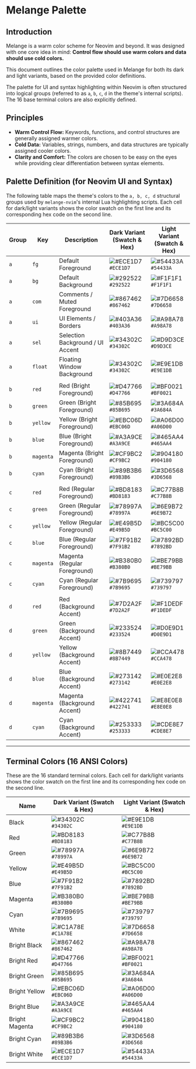 # Melange Palette

## Introduction

Melange is a warm color scheme for Neovim and beyond. It was designed with one core idea in mind: **Control flow should use warm colors and data should use cold colors.**

This document outlines the color palette used in Melange for both its dark and light variants, based on the provided color definitions.

The palette for UI and syntax highlighting within Neovim is often structured into logical groups (referred to as `a`, `b`, `c`, `d` in the theme's internal scripts). The 16 base terminal colors are also explicitly defined.

## Principles

* **Warm Control Flow:** Keywords, functions, and control structures are generally assigned warmer colors.
* **Cold Data:** Variables, strings, numbers, and data structures are typically assigned cooler colors.
* **Clarity and Comfort:** The colors are chosen to be easy on the eyes while providing clear differentiation between syntax elements.

## Palette Definition (for Neovim UI and Syntax)

The following table maps the theme's colors to the `a, b, c, d` structural groups used by `melange-nvim`'s internal Lua highlighting scripts. Each cell for dark/light variants shows the color swatch on the first line and its corresponding hex code on the second line.

| Group | Key   | Description                     | Dark Variant (Swatch & Hex)                                                                                                                               | Light Variant (Swatch & Hex)                                                                                                                              |
|-------|-------|---------------------------------|-----------------------------------------------------------------------------------------------------------------------------------------------------------|-----------------------------------------------------------------------------------------------------------------------------------------------------------|
| `a`   | `fg`  | Default Foreground              | ![#ECE1D7](https://www.thecolorapi.com/id?format=svg&named=false&hex=ECE1D7) <br/> `#ECE1D7`                                                                  | ![#54433A](https://www.thecolorapi.com/id?format=svg&named=false&hex=54433A) <br/> `#54433A`                                                                  |
| `a`   | `bg`  | Default Background              | ![#292522](https://www.thecolorapi.com/id?format=svg&named=false&hex=292522) <br/> `#292522`                                                                  | ![#F1F1F1](https://www.thecolorapi.com/id?format=svg&named=false&hex=F1F1F1) <br/> `#F1F1F1`                                                                  |
| `a`   | `com` | Comments / Muted Foreground     | ![#867462](https://www.thecolorapi.com/id?format=svg&named=false&hex=867462) <br/> `#867462`                                                                  | ![#7D6658](https://www.thecolorapi.com/id?format=svg&named=false&hex=7D6658) <br/> `#7D6658`                                                                  |
| `a`   | `ui`  | UI Elements / Borders           | ![#403A36](https://www.thecolorapi.com/id?format=svg&named=false&hex=403A36) <br/> `#403A36`                                                                  | ![#A98A78](https://www.thecolorapi.com/id?format=svg&named=false&hex=A98A78) <br/> `#A98A78`                                                                  |
| `a`   | `sel` | Selection Background / UI Accent| ![#34302C](https://www.thecolorapi.com/id?format=svg&named=false&hex=34302C) <br/> `#34302C`                                                                  | ![#D9D3CE](https://www.thecolorapi.com/id?format=svg&named=false&hex=D9D3CE) <br/> `#D9D3CE`                                                                  |
| `a`   | `float`| Floating Window Background     | ![#34302C](https://www.thecolorapi.com/id?format=svg&named=false&hex=34302C) <br/> `#34302C`                                                                  | ![#E9E1DB](https://www.thecolorapi.com/id?format=svg&named=false&hex=E9E1DB) <br/> `#E9E1DB`                                                                  |
|       |       |                                 |                                                                                                                                                           |                                                                                                                                                           |
| `b`   | `red` | Red (Bright Foreground)         | ![#D47766](https://www.thecolorapi.com/id?format=svg&named=false&hex=D47766) <br/> `#D47766`                                                                  | ![#BF0021](https://www.thecolorapi.com/id?format=svg&named=false&hex=BF0021) <br/> `#BF0021`                                                                  |
| `b`   | `green`| Green (Bright Foreground)      | ![#85B695](https://www.thecolorapi.com/id?format=svg&named=false&hex=85B695) <br/> `#85B695`                                                                  | ![#3A684A](https://www.thecolorapi.com/id?format=svg&named=false&hex=3A684A) <br/> `#3A684A`                                                                  |
| `b`   | `yellow`| Yellow (Bright Foreground)    | ![#EBC06D](https://www.thecolorapi.com/id?format=svg&named=false&hex=EBC06D) <br/> `#EBC06D`                                                                  | ![#A06D00](https://www.thecolorapi.com/id?format=svg&named=false&hex=A06D00) <br/> `#A06D00`                                                                  |
| `b`   | `blue` | Blue (Bright Foreground)        | ![#A3A9CE](https://www.thecolorapi.com/id?format=svg&named=false&hex=A3A9CE) <br/> `#A3A9CE`                                                                  | ![#465AA4](https://www.thecolorapi.com/id?format=svg&named=false&hex=465AA4) <br/> `#465AA4`                                                                  |
| `b`   | `magenta`| Magenta (Bright Foreground)  | ![#CF9BC2](https://www.thecolorapi.com/id?format=svg&named=false&hex=CF9BC2) <br/> `#CF9BC2`                                                                  | ![#904180](https://www.thecolorapi.com/id?format=svg&named=false&hex=904180) <br/> `#904180`                                                                  |
| `b`   | `cyan` | Cyan (Bright Foreground)        | ![#89B3B6](https://www.thecolorapi.com/id?format=svg&named=false&hex=89B3B6) <br/> `#89B3B6`                                                                  | ![#3D6568](https://www.thecolorapi.com/id?format=svg&named=false&hex=3D6568) <br/> `#3D6568`                                                                  |
|       |       |                                 |                                                                                                                                                           |                                                                                                                                                           |
| `c`   | `red` | Red (Regular Foreground)        | ![#BD8183](https://www.thecolorapi.com/id?format=svg&named=false&hex=BD8183) <br/> `#BD8183`                                                                  | ![#C77B8B](https://www.thecolorapi.com/id?format=svg&named=false&hex=C77B8B) <br/> `#C77B8B`                                                                  |
| `c`   | `green`| Green (Regular Foreground)     | ![#78997A](https://www.thecolorapi.com/id?format=svg&named=false&hex=78997A) <br/> `#78997A`                                                                  | ![#6E9B72](https://www.thecolorapi.com/id?format=svg&named=false&hex=6E9B72) <br/> `#6E9B72`                                                                  |
| `c`   | `yellow`| Yellow (Regular Foreground)   | ![#E49B5D](https://www.thecolorapi.com/id?format=svg&named=false&hex=E49B5D) <br/> `#E49B5D`                                                                  | ![#BC5C00](https://www.thecolorapi.com/id?format=svg&named=false&hex=BC5C00) <br/> `#BC5C00`                                                                  |
| `c`   | `blue` | Blue (Regular Foreground)       | ![#7F91B2](https://www.thecolorapi.com/id?format=svg&named=false&hex=7F91B2) <br/> `#7F91B2`                                                                  | ![#7892BD](https://www.thecolorapi.com/id?format=svg&named=false&hex=7892BD) <br/> `#7892BD`                                                                  |
| `c`   | `magenta`| Magenta (Regular Foreground) | ![#B380B0](https://www.thecolorapi.com/id?format=svg&named=false&hex=B380B0) <br/> `#B380B0`                                                                  | ![#BE79BB](https://www.thecolorapi.com/id?format=svg&named=false&hex=BE79BB) <br/> `#BE79BB`                                                                  |
| `c`   | `cyan` | Cyan (Regular Foreground)       | ![#7B9695](https://www.thecolorapi.com/id?format=svg&named=false&hex=7B9695) <br/> `#7B9695`                                                                  | ![#739797](https://www.thecolorapi.com/id?format=svg&named=false&hex=739797) <br/> `#739797`                                                                  |
|       |       |                                 |                                                                                                                                                           |                                                                                                                                                           |
| `d`   | `red` | Red (Background Accent)         | ![#7D2A2F](https://www.thecolorapi.com/id?format=svg&named=false&hex=7D2A2F) <br/> `#7D2A2F`                                                                  | ![#F1DEDF](https://www.thecolorapi.com/id?format=svg&named=false&hex=F1DEDF) <br/> `#F1DEDF`                                                                  |
| `d`   | `green`| Green (Background Accent)      | ![#233524](https://www.thecolorapi.com/id?format=svg&named=false&hex=233524) <br/> `#233524`                                                                  | ![#D0E9D1](https://www.thecolorapi.com/id?format=svg&named=false&hex=D0E9D1) <br/> `#D0E9D1`                                                                  |
| `d`   | `yellow`| Yellow (Background Accent)    | ![#8B7449](https://www.thecolorapi.com/id?format=svg&named=false&hex=8B7449) <br/> `#8B7449`                                                                  | ![#CCA478](https://www.thecolorapi.com/id?format=svg&named=false&hex=CCA478) <br/> `#CCA478`                                                                  |
| `d`   | `blue` | Blue (Background Accent)        | ![#273142](https://www.thecolorapi.com/id?format=svg&named=false&hex=273142) <br/> `#273142`                                                                  | ![#E0E2E8](https://www.thecolorapi.com/id?format=svg&named=false&hex=E0E2E8) <br/> `#E0E2E8`                                                                  |
| `d`   | `magenta`| Magenta (Background Accent)  | ![#422741](https://www.thecolorapi.com/id?format=svg&named=false&hex=422741) <br/> `#422741`                                                                  | ![#E8E0E8](https://www.thecolorapi.com/id?format=svg&named=false&hex=E8E0E8) <br/> `#E8E0E8`                                                                  |
| `d`   | `cyan` | Cyan (Background Accent)        | ![#253333](https://www.thecolorapi.com/id?format=svg&named=false&hex=253333) <br/> `#253333`                                                                  | ![#CDE8E7](https://www.thecolorapi.com/id?format=svg&named=false&hex=CDE8E7) <br/> `#CDE8E7`                                                                  |

---

## Terminal Colors (16 ANSI Colors)

These are the 16 standard terminal colors. Each cell for dark/light variants shows the color swatch on the first line and its corresponding hex code on the second line.

| Name            | Dark Variant (Swatch & Hex)                                                                                                                               | Light Variant (Swatch & Hex)                                                                                                                              |
|-----------------|-----------------------------------------------------------------------------------------------------------------------------------------------------------|-----------------------------------------------------------------------------------------------------------------------------------------------------------|
| Black           | ![#34302C](https://www.thecolorapi.com/id?format=svg&named=false&hex=34302C) <br/> `#34302C`                                                                  | ![#E9E1DB](https://www.thecolorapi.com/id?format=svg&named=false&hex=E9E1DB) <br/> `#E9E1DB`                                                                  |
| Red             | ![#BD8183](https://www.thecolorapi.com/id?format=svg&named=false&hex=BD8183) <br/> `#BD8183`                                                                  | ![#C77B8B](https://www.thecolorapi.com/id?format=svg&named=false&hex=C77B8B) <br/> `#C77B8B`                                                                  |
| Green           | ![#78997A](https://www.thecolorapi.com/id?format=svg&named=false&hex=78997A) <br/> `#78997A`                                                                  | ![#6E9B72](https://www.thecolorapi.com/id?format=svg&named=false&hex=6E9B72) <br/> `#6E9B72`                                                                  |
| Yellow          | ![#E49B5D](https://www.thecolorapi.com/id?format=svg&named=false&hex=E49B5D) <br/> `#E49B5D`                                                                  | ![#BC5C00](https://www.thecolorapi.com/id?format=svg&named=false&hex=BC5C00) <br/> `#BC5C00`                                                                  |
| Blue            | ![#7F91B2](https://www.thecolorapi.com/id?format=svg&named=false&hex=7F91B2) <br/> `#7F91B2`                                                                  | ![#7892BD](https://www.thecolorapi.com/id?format=svg&named=false&hex=7892BD) <br/> `#7892BD`                                                                  |
| Magenta         | ![#B380B0](https://www.thecolorapi.com/id?format=svg&named=false&hex=B380B0) <br/> `#B380B0`                                                                  | ![#BE79BB](https://www.thecolorapi.com/id?format=svg&named=false&hex=BE79BB) <br/> `#BE79BB`                                                                  |
| Cyan            | ![#7B9695](https://www.thecolorapi.com/id?format=svg&named=false&hex=7B9695) <br/> `#7B9695`                                                                  | ![#739797](https://www.thecolorapi.com/id?format=svg&named=false&hex=739797) <br/> `#739797`                                                                  |
| White           | ![#C1A78E](https://www.thecolorapi.com/id?format=svg&named=false&hex=C1A78E) <br/> `#C1A78E`                                                                  | ![#7D6658](https://www.thecolorapi.com/id?format=svg&named=false&hex=7D6658) <br/> `#7D6658`                                                                  |
| Bright Black    | ![#867462](https://www.thecolorapi.com/id?format=svg&named=false&hex=867462) <br/> `#867462`                                                                  | ![#A98A78](https://www.thecolorapi.com/id?format=svg&named=false&hex=A98A78) <br/> `#A98A78`                                                                  |
| Bright Red      | ![#D47766](https://www.thecolorapi.com/id?format=svg&named=false&hex=D47766) <br/> `#D47766`                                                                  | ![#BF0021](https://www.thecolorapi.com/id?format=svg&named=false&hex=BF0021) <br/> `#BF0021`                                                                  |
| Bright Green    | ![#85B695](https://www.thecolorapi.com/id?format=svg&named=false&hex=85B695) <br/> `#85B695`                                                                  | ![#3A684A](https://www.thecolorapi.com/id?format=svg&named=false&hex=3A684A) <br/> `#3A684A`                                                                  |
| Bright Yellow   | ![#EBC06D](https://www.thecolorapi.com/id?format=svg&named=false&hex=EBC06D) <br/> `#EBC06D`                                                                  | ![#A06D00](https://www.thecolorapi.com/id?format=svg&named=false&hex=A06D00) <br/> `#A06D00`                                                                  |
| Bright Blue     | ![#A3A9CE](https://www.thecolorapi.com/id?format=svg&named=false&hex=A3A9CE) <br/> `#A3A9CE`                                                                  | ![#465AA4](https://www.thecolorapi.com/id?format=svg&named=false&hex=465AA4) <br/> `#465AA4`                                                                  |
| Bright Magenta  | ![#CF9BC2](https://www.thecolorapi.com/id?format=svg&named=false&hex=CF9BC2) <br/> `#CF9BC2`                                                                  | ![#904180](https://www.thecolorapi.com/id?format=svg&named=false&hex=904180) <br/> `#904180`                                                                  |
| Bright Cyan     | ![#89B3B6](https://www.thecolorapi.com/id?format=svg&named=false&hex=89B3B6) <br/> `#89B3B6`                                                                  | ![#3D6568](https://www.thecolorapi.com/id?format=svg&named=false&hex=3D6568) <br/> `#3D6568`                                                                  |
| Bright White    | ![#ECE1D7](https://www.thecolorapi.com/id?format=svg&named=false&hex=ECE1D7) <br/> `#ECE1D7`                                                                  | ![#54433A](https://www.thecolorapi.com/id?format=svg&named=false&hex=54433A) <br/> `#54433A`                                                                  |
